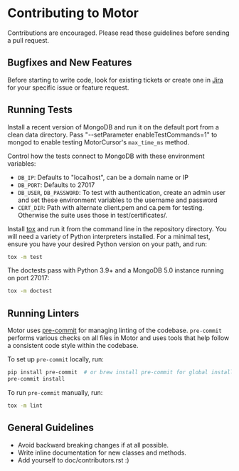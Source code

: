 # Contributing to Motor

Contributions are encouraged. Please read these guidelines before
sending a pull request.

## Bugfixes and New Features

Before starting to write code, look for existing tickets or create one
in [Jira](https://jira.mongodb.org/browse/MOTOR) for your specific issue
or feature request.

## Running Tests

Install a recent version of MongoDB and run it on the default port from
a clean data directory. Pass "--setParameter enableTestCommands=1" to
mongod to enable testing MotorCursor's `max_time_ms` method.

Control how the tests connect to MongoDB with these environment
variables:

- `DB_IP`: Defaults to "localhost", can be a domain name or IP
- `DB_PORT`: Defaults to 27017
- `DB_USER`, `DB_PASSWORD`: To test with authentication, create an
  admin user and set these environment variables to the username and
  password
- `CERT_DIR`: Path with alternate client.pem and ca.pem for testing.
  Otherwise the suite uses those in test/certificates/.

Install [tox](https://testrun.org/tox/) and run it from the command line
in the repository directory. You will need a variety of Python
interpreters installed. For a minimal test, ensure you have your desired
Python version on your path, and run:

```bash
tox -m test
```

The doctests pass with Python 3.9+ and a MongoDB 5.0 instance running on
port 27017:

```bash
tox -m doctest
```

## Running Linters

Motor uses [pre-commit](https://pypi.org/project/pre-commit/) for
managing linting of the codebase. `pre-commit` performs various checks
on all files in Motor and uses tools that help follow a consistent code
style within the codebase.

To set up `pre-commit` locally, run:

```bash
pip install pre-commit  # or brew install pre-commit for global install.
pre-commit install
```
To run `pre-commit` manually, run:

```bash
tox -m lint
```

## General Guidelines

- Avoid backward breaking changes if at all possible.
- Write inline documentation for new classes and methods.
- Add yourself to doc/contributors.rst :)
